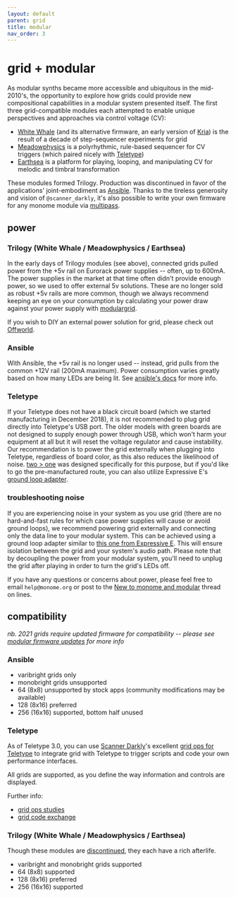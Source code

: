 ```yaml
---
layout: default
parent: grid
title: modular
nav_order: 3
---
```


# grid + modular

As modular synths became more accessible and ubiquitous in the mid-2010's, the opportunity to explore how grids could provide new compositional capabilities in a modular system presented itself. The first three grid-compatible modules each attempted to enable unique perspectives and approaches via control voltage (CV):

- [White Whale](/docs/whitewhale) (and its alternative firmware, an early version of [Kria](/docs/ansible/kria)) is the result of a decade of step-sequencer experiments for grid
- [Meadowphysics](/docs/meadowphysics) is a polyrhythmic, rule-based sequencer for CV triggers (which paired nicely with [Teletype](/docs/teletype))
- [Earthsea](/docs/earthsea) is a platform for playing, looping, and manipulating CV for melodic and timbral transformation

These modules formed Trilogy. Production was discontinued in favor of the applications' joint-embodiment as [Ansible](/docs/ansible). Thanks to the tireless generosity and vision of `@scanner_darkly`, it's also possible to write your own firmware for any monome module via [multipass](https://llllllll.co/t/multipass-a-framework-for-developing-firmwares-for-monome-eurorack-modules/26354).

## power

### Trilogy (White Whale / Meadowphysics / Earthsea)

In the early days of Trilogy modules (see above), connected grids pulled power from the +5v rail on Eurorack power supplies -- often, up to 600mA. The power supplies in the market at that time often didn't provide enough power, so we used to offer external 5v solutions. These are no longer sold as robust +5v rails are more common, though we always recommend keeping an eye on your consumption by calculating your power draw against your power supply with [modulargrid](https://modulargrid.com).

If you wish to DIY an external power solution for grid, please check out [Offworld](https://llllllll.co/t/offworld-1-usb-power-utility/9578).

### Ansible

With Ansible, the +5v rail is no longer used -- instead, grid pulls from the common +12V rail (200mA maximum). Power consumption varies greatly based on how many LEDs are being lit. See [ansible's docs](/docs/ansible) for more info.

### Teletype

If your Teletype does not have a black circuit board (which we started manufacturing in December 2018), it is not recommended to plug grid directly into Teletype's USB port. The older models with green boards are not designed to supply enough power through USB, which won't harm your equipment at all but it will reset the voltage regulator and cause instability. Our recommendation is to power the grid externally when plugging into Teletype, regardless of board color, as this also reduces the likelihood of noise. [two > one](https://llllllll.co/t/2-devices-to-1-host-eurorack-switch-two-one/18826/1) was designed specifically for this purpose, but if you'd like to go the pre-manufactured route, you can also utilize Expressive E's [ground loop adapter](https://www.expressivee.com/14-ground-loop-adaptor).

### troubleshooting noise

If you are experiencing noise in your system as you use grid (there are no hard-and-fast rules for which case power supplies will cause or avoid ground loops), we recommend powering grid externally and connecting only the data line to your modular system. This can be achieved using a ground loop adapter similar to [this one from Expressive E](https://www.expressivee.com/14-ground-loop-adaptor). This will ensure isolation between the grid and your system's audio path. Please note that by decoupling the power from your modular system, you'll need to unplug the grid after playing in order to turn the grid's LEDs off.

If you have any questions or concerns about power, please feel free to email `help@monome.org` or post to the [New to monome and modular](https://llllllll.co/t/new-to-monome-and-modular-ask-questions-here/11682) thread on lines.

## compatibility

*nb. 2021 grids require updated firmware for compatibility -- please see [modular firmware updates](/docs/modular/update) for more info*

### Ansible

- varibright grids only
- monobright grids unsupported
- 64 (8x8) unsupported by stock apps (community modifications may be available)
- 128 (8x16) preferred
- 256 (16x16) supported, bottom half unused

### Teletype

As of Teletype 3.0, you can use [Scanner Darkly](https://www.instagram.com/scanner_darkly_)'s excellent [grid ops for Teletype](https://llllllll.co/t/grid-ops-integration/9216) to integrate grid with Teletype to trigger scripts and code your own performance interfaces.

All grids are supported, as you define the way information and controls are displayed.

Further info:

- [grid ops studies](https://github.com/scanner-darkly/teletype/wiki/GRID-INTEGRATION)
- [grid code exchange](https://llllllll.co/t/teletype-grid-code-exchange/10084)

### Trilogy (White Whale / Meadowphysics / Earthsea)

Though these modules are [discontinued](/docs/legacy), they each have a rich afterlife.

- varibright and monobright grids supported
- 64 (8x8) supported
- 128 (8x16) preferred
- 256 (16x16) supported

